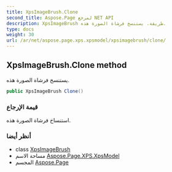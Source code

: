 ```yaml
---
title: XpsImageBrush.Clone
second_title: Aspose.Page لمرجع NET API
description: XpsImageBrush طريقة. يستنسخ فرشاة الصورة هذه.
type: docs
weight: 30
url: /ar/net/aspose.page.xps.xpsmodel/xpsimagebrush/clone/
---
```

## XpsImageBrush.Clone method

يستنسخ فرشاة الصورة هذه.

```csharp
public XpsImageBrush Clone()
```

### قيمة الإرجاع

استنساخ فرشاة الصورة هذه.

### أنظر أيضا

* class [XpsImageBrush](../)
* مساحة الاسم [Aspose.Page.XPS.XpsModel](../../xpsimagebrush/)
* المجسم [Aspose.Page](../../../)


